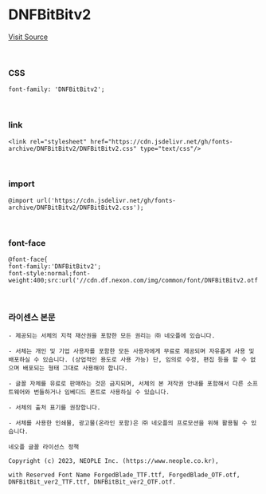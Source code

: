 # DNFBitBitv2

[Visit Source](https://df.nexon.com/df/pg/dnfforgedblade)

&nbsp;

### CSS

```
font-family: 'DNFBitBitv2';
```

&nbsp;

### link

```
<link rel="stylesheet" href="https://cdn.jsdelivr.net/gh/fonts-archive/DNFBitBitv2/DNFBitBitv2.css" type="text/css"/>
```

&nbsp;

### import

```
@import url('https://cdn.jsdelivr.net/gh/fonts-archive/DNFBitBitv2/DNFBitBitv2.css');
```

&nbsp;

### font-face

```
@font-face{
font-family:'DNFBitBitv2';
font-style:normal;font-weight:400;src:url('//cdn.df.nexon.com/img/common/font/DNFBitBitv2.otf')format('opentype')}
```

&nbsp;

### 라이센스 본문

```
- 제공되는 서체의 지적 재산권을 포함한 모든 권리는 ㈜ 네오플에 있습니다.

- 서체는 개인 및 기업 사용자를 포함한 모든 사용자에게 무료로 제공되며 자유롭게 사용 및 배포하실 수 있습니다. (상업적인 용도로 사용 가능) 단, 임의로 수정, 편집 등을 할 수 없으며 배포되는 형태 그대로 사용해야 합니다.

- 글꼴 자체를 유료로 판매하는 것은 금지되며, 서체의 본 저작권 안내를 포함해서 다른 소프트웨어와 번들하거나 임베디드 폰트로 사용하실 수 있습니다.

- 서체의 출처 표기를 권장합니다.

- 서체를 사용한 인쇄물, 광고물(온라인 포함)은 ㈜ 네오플의 프로모션을 위해 활용될 수 있습니다.

네오플 글꼴 라이선스 정책

Copyright (c) 2023, NEOPLE Inc. (https://www.neople.co.kr),

with Reserved Font Name ForgedBlade_TTF.ttf, ForgedBlade_OTF.otf, DNFBitBit_ver2_TTF.ttf, DNFBitBit_ver2_OTF.otf.
```

